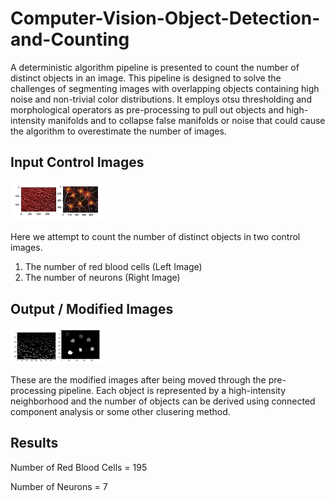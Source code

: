 # Computer-Vision-Object-Detection-and-Counting

A deterministic algorithm pipeline is presented to count the number of distinct objects in an image.
This pipeline is designed to solve the challenges of segmenting images with overlapping objects containing high noise and non-trivial color distributions. It employs otsu thresholding and morphological operators as pre-processing to pull
out objects and high-intensity manifolds and to collapse false manifolds or noise that could cause the algorithm to overestimate the number of images.  

## Input Control Images

<img src="misc/Control_images.png" alt="Control Images" width="30%"/>

Here we attempt to count the number of distinct objects in two control images.

1. The number of red blood cells (Left Image)
2. The number of neurons (Right Image)

## Output / Modified Images

<img src="misc/modified_images.png" alt="Control Images" width="30%"/>

These are the modified images after being moved through the pre-processing pipeline. Each object is represented by a high-intensity neighborhood and the number of objects can be derived using connected component analysis or some other clusering method.

## Results

Number of Red Blood Cells  = 195

Number of Neurons  = 7


